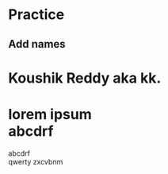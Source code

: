 # Practice
## Add names
Koushik Reddy aka kk. 
=========================
lorem ipsum  
abcdrf
=======
abcdrf  
qwerty
zxcvbnm
